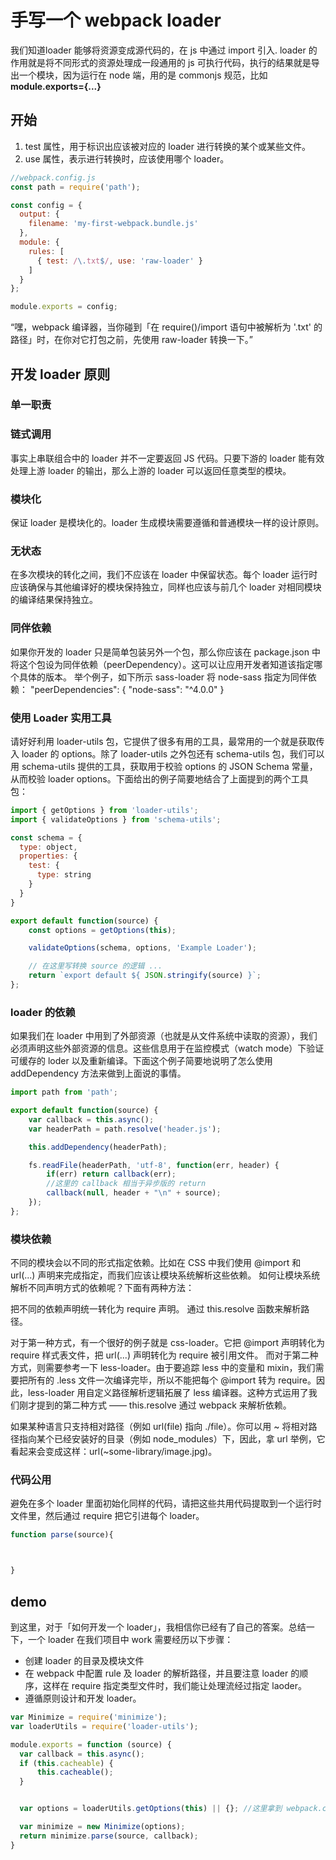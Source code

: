 # 手写一个 webpack loader 
  我们知道loader 能够将资源变成源代码的，在 js 中通过 import 引入. loader 的作用就是将不同形式的资源处理成一段通用的 js 可执行代码，执行的结果就是导出一个模块，因为运行在 node 端，用的是 commonjs 规范，比如**module.exports={...}**

## 开始

1. test 属性，用于标识出应该被对应的 loader 进行转换的某个或某些文件。
1. use 属性，表示进行转换时，应该使用哪个 loader。

```js
//webpack.config.js
const path = require('path');

const config = {
  output: {
    filename: 'my-first-webpack.bundle.js'
  },
  module: {
    rules: [
      { test: /\.txt$/, use: 'raw-loader' }
    ]
  }
};

module.exports = config;
```
“嘿，webpack 编译器，当你碰到「在 require()/import 语句中被解析为 '.txt' 的路径」时，在你对它打包之前，先使用 raw-loader 转换一下。”



## 开发 loader 原则

### 单一职责

### 链式调用 

事实上串联组合中的 loader 并不一定要返回 JS 代码。只要下游的 loader 能有效处理上游 loader 的输出，那么上游的 loader 可以返回任意类型的模块。

### 模块化
保证 loader 是模块化的。loader 生成模块需要遵循和普通模块一样的设计原则。

### 无状态
在多次模块的转化之间，我们不应该在 loader 中保留状态。每个 loader 运行时应该确保与其他编译好的模块保持独立，同样也应该与前几个 loader 对相同模块的编译结果保持独立。


### 同伴依赖
如果你开发的 loader 只是简单包装另外一个包，那么你应该在 package.json 中将这个包设为同伴依赖（peerDependency）。这可以让应用开发者知道该指定哪个具体的版本。
举个例子，如下所示 sass-loader 将 node-sass 指定为同伴依赖：
"peerDependencies": {
  "node-sass": "^4.0.0"
}

### 使用 Loader 实用工具
请好好利用 loader-utils 包，它提供了很多有用的工具，最常用的一个就是获取传入 loader 的 options。除了 loader-utils 之外包还有 schema-utils 包，我们可以用 schema-utils 提供的工具，获取用于校验 options 的 JSON Schema 常量，从而校验 loader options。下面给出的例子简要地结合了上面提到的两个工具包：

```js
import { getOptions } from 'loader-utils';
import { validateOptions } from 'schema-utils';

const schema = {
  type: object,
  properties: {
    test: {
      type: string
    }
  }
}

export default function(source) {
    const options = getOptions(this);

    validateOptions(schema, options, 'Example Loader');

    // 在这里写转换 source 的逻辑 ...
    return `export default ${ JSON.stringify(source) }`;
};
```

### loader 的依赖
如果我们在 loader 中用到了外部资源（也就是从文件系统中读取的资源），我们必须声明这些外部资源的信息。这些信息用于在监控模式（watch mode）下验证可缓存的 loder 以及重新编译。下面这个例子简要地说明了怎么使用 addDependency 方法来做到上面说的事情。
```js
import path from 'path';

export default function(source) {
    var callback = this.async();
    var headerPath = path.resolve('header.js');

    this.addDependency(headerPath);

    fs.readFile(headerPath, 'utf-8', function(err, header) {
        if(err) return callback(err);
        //这里的 callback 相当于异步版的 return
        callback(null, header + "\n" + source);
    });
};

```

### 模块依赖
不同的模块会以不同的形式指定依赖。比如在 CSS 中我们使用 @import 和 url(...) 声明来完成指定，而我们应该让模块系统解析这些依赖。
如何让模块系统解析不同声明方式的依赖呢？下面有两种方法：

把不同的依赖声明统一转化为 require 声明。
通过 this.resolve 函数来解析路径。

对于第一种方式，有一个很好的例子就是 css-loader。它把 @import 声明转化为 require 样式表文件，把 url(...) 声明转化为 require 被引用文件。
而对于第二种方式，则需要参考一下 less-loader。由于要追踪 less 中的变量和 mixin，我们需要把所有的 .less 文件一次编译完毕，所以不能把每个 @import 转为 require。因此，less-loader 用自定义路径解析逻辑拓展了 less 编译器。这种方式运用了我们刚才提到的第二种方式 —— this.resolve 通过 webpack 来解析依赖。

如果某种语言只支持相对路径（例如 url(file) 指向 ./file）。你可以用 ~ 将相对路径指向某个已经安装好的目录（例如 node_modules）下，因此，拿 url 举例，它看起来会变成这样：url(~some-library/image.jpg)。


### 代码公用
避免在多个 loader 里面初始化同样的代码，请把这些共用代码提取到一个运行时文件里，然后通过 require 把它引进每个 loader。
```js
function parse(source){



}
```

## demo

到这里，对于「如何开发一个 loader」，我相信你已经有了自己的答案。总结一下，一个 loader 在我们项目中 work 需要经历以下步骤：

* 创建 loader 的目录及模块文件
* 在 webpack 中配置 rule 及 loader 的解析路径，并且要注意 loader 的顺序，这样在 require 指定类型文件时，我们能让处理流经过指定 laoder。
* 遵循原则设计和开发 loader。


```js
var Minimize = require('minimize');
var loaderUtils = require('loader-utils');

module.exports = function (source) {
  var callback = this.async();
  if (this.cacheable) {
      this.cacheable();
  }


  var options = loaderUtils.getOptions(this) || {}; //这里拿到 webpack.config.js 的 loader 配置

  var minimize = new Minimize(options);
  return minimize.parse(source, callback);
}

```
